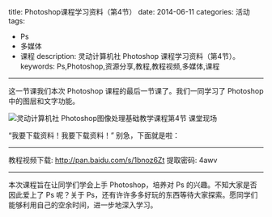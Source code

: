 title: Photoshop课程学习资料（第4节）
date: 2014-06-11
categories: 活动
tags:
- Ps
- 多媒体
- 课程
description: 灵动计算机社 Photoshop 课程学习资料（第4节）。
keywords: Ps,Photoshop,资源分享,教程,教程视频,多媒体,课程
---

这一节课我们本次 Photoshop 课程的最后一节课了。我们一同学习了 Photoshop 中的图层和文字功能。

![灵动计算机社 Photoshop图像处理基础教学课程第4节 课堂现场](http://cptsct.qiniudn.com/photoshop_lessons/lesson4.jpg?imageView2/2/w/680)

“我要下载资料！我要下载资料！”
别急，下面就是啦：

<!-- more -->

---

教程视频下载: <http://pan.baidu.com/s/1bnoz6Zt>
提取密码: 4awv

---

本次课程旨在让同学们学会上手 Photoshop，培养对 Ps 的兴趣。不知大家是否因此爱上了 Ps 呢？关于 Ps，还有许许多多好玩的东西等待大家探索。愿同学们能够利用自己的空余时间，进一步地深入学习。